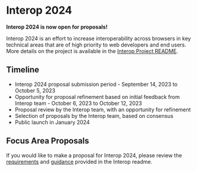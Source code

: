 # Interop 2024

**Interop 2024 is now open for proposals!**

Interop 2024 is an effort to increase interoperability across browsers in key technical areas that are of high priority to web developers and end users. More details on the project is available in the [Interop Project README](https://github.com/web-platform-tests/interop/blob/main/README.md).

## Timeline

- Interop 2024 proposal submission period - September 14, 2023 to October 5, 2023
- Opportunity for proposal refinement based on initial feedback from Interop team - October 6, 2023 to October 12, 2023
- Proposal review by the Interop team, with an opportunity for refinement
- Selection of proposals by the Interop team, based on consensus
- Public launch in January 2024

## Focus Area Proposals

If you would like to make a proposal for Interop 2024, please review the [requirements](https://github.com/web-platform-tests/interop/blob/main/README.md#requirements-for-focus-area-proposals) and [guidance](https://github.com/web-platform-tests/interop/blob/main/README.md#guidance-for-prioritizing-focus-area-proposals) provided in the Interop readme.
